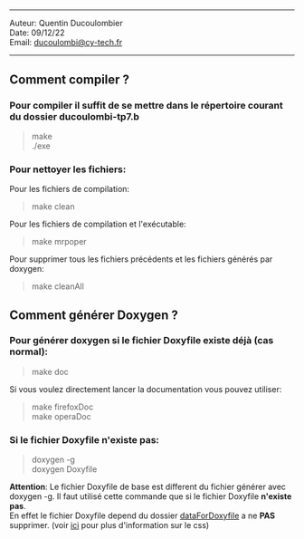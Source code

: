 # 
 
---

Auteur: Quentin Ducoulombier  
Date: 09/12/22  
Email: ducoulombi@cy-tech.fr

---

## Comment compiler ?

### Pour compiler il suffit de se mettre dans le répertoire courant du dossier ducoulombi-tp7.b

> make  
> ./exe

### Pour nettoyer les fichiers:

Pour les fichiers de compilation:  
> make clean  

Pour les fichiers de compilation et l'exécutable:
> make mrpoper  

Pour supprimer tous les fichiers précédents et les fichiers générés par doxygen:    
> make cleanAll  

## Comment générer Doxygen ?

### Pour générer doxygen si le fichier Doxyfile existe déjà **(cas normal)**:

> make doc  

Si vous voulez directement lancer la documentation vous pouvez utiliser:  
> make firefoxDoc  
> make operaDoc

### Si le fichier Doxyfile n'existe pas: 

> doxygen -g  
> doxygen Doxyfile

**Attention**: Le fichier Doxyfile de base est different du fichier générer avec doxygen -g. Il faut utilisé cette commande que si le fichier Doxyfile **n'existe pas**.  
En effet le fichier Doxyfile depend du dossier [dataForDoxyfile](../dataForDoxyfile/) a ne **PAS** supprimer. (voir [ici](https://jothepro.github.io/doxygen-awesome-css/md_docs_extensions.html) pour plus d'information sur le css)

